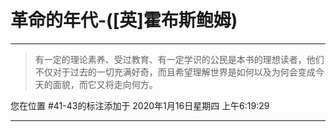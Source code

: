 # 革命的年代-([英]霍布斯鲍姆)

---

> 有一定的理论素养、受过教育、有一定学识的公民是本书的理想读者，他们不仅对于过去的一切充满好奇，而且希望理解世界是如何以及为何会变成今天的面貌，而它又将走向何方。

您在位置 #41-43的标注添加于 2020年1月16日星期四 上午6:19:29

---

